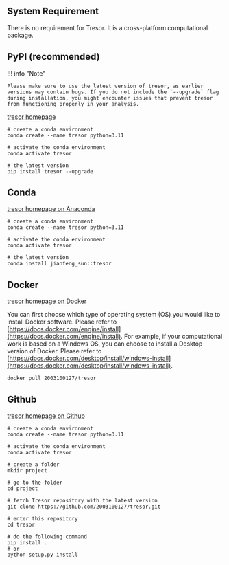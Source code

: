 ## System Requirement

There is no requirement for Tresor. It is a cross-platform computational package.

## PyPI (**recommended**)

!!! info "Note"

    Please make sure to use the latest version of tresor, as earlier versions may contain bugs. If you do not include the `--upgrade` flag during installation, you might encounter issues that prevent tresor from functioning properly in your analysis.

[tresor homepage](https://pypi.org/project/tresor/)

```shell
# create a conda environment
conda create --name tresor python=3.11

# activate the conda environment
conda activate tresor

# the latest version
pip install tresor --upgrade
```

## Conda

[tresor homepage on Anaconda](https://anaconda.org/Jianfeng_Sun/tresor)

```shell
# create a conda environment
conda create --name tresor python=3.11

# activate the conda environment
conda activate tresor

# the latest version
conda install jianfeng_sun::tresor
```


## Docker

[tresor homepage on Docker](https://hub.docker.com/r/2003100127/tresor)

You can first choose which type of operating system (OS) you would like to install Docker software. Please refer to [https://docs.docker.com/engine/install](https://docs.docker.com/engine/install). For example, if your computational work is based on a Windows OS, you can choose to install a Desktop version of Docker. Please refer to [https://docs.docker.com/desktop/install/windows-install](https://docs.docker.com/desktop/install/windows-install).

```shell
docker pull 2003100127/tresor
```


## Github

[tresor homepage on Github](https://github.com/2003100127/tresor)

```shell
# create a conda environment
conda create --name tresor python=3.11

# activate the conda environment
conda activate tresor

# create a folder
mkdir project

# go to the folder
cd project

# fetch Tresor repository with the latest version
git clone https://github.com/2003100127/tresor.git

# enter this repository
cd tresor

# do the following command
pip install .
# or
python setup.py install
```
